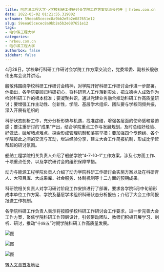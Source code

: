 ```yaml
---
title: 哈尔滨工程大学->学校科研工作研讨会学院工作方案交流会召开 | hrbeu.com.cn
date: 2022-05-02 01:21:55.319002
urlname: 59eea65cecec8a9bb2e5b2e087651e12
slug: 59eea65cecec8a9bb2e5b2e087651e12
tags: 
- 哈尔滨工程大学
categories:
- hrbeu.com.cn
- 哈尔滨工程大学
authorbox: false
sidebar: false
---
```

4月28日，学校举行科研工作研讨会学院工作方案交流会，党委常委、副校长殷敬伟出席会议并讲话。

殷敬伟围绕学校科研工作研讨会精神，对学院开好科研工作研讨会作进一步部署。他指出，各学院要回归科研初心，将科研育人工作落到实处，把立德树人成效作为检验科研工作的根本标准；要凝聚共识，通过党建业务融合推动科研工作高质量研讨；要增强工作主动性、创新性，学院、基层学术组织、团队要与学校同频共振，深入开展有组织的
<!--more-->
科研状态剖析工作，充分分析形势与机遇，找准症结，增强各层面的使命感和紧迫感；要注重研讨的“成果”产出，结合学院重点工作与发展规划，及时总结好经验、好做法，破解堵点难点，探索形成管理机制和落实举措；要加强四个专题组、各个学院彼此之间的交流与互动，增进经验分享，建立大会工作简报机制，形成比学赶帮超的研讨氛围。

船舶工程学院相关负责人介绍了船舶学院“4-7-10-1”工作方案，涉及七方面工作、十项重点任务，以及学院研讨会的组织保障举措。

动力与能源工程学院负责人介绍了动力学院科研工作研讨会实施方案以及在科研育人、大项目库、大成果库、社会服务、体制机制等十二方面的预期成果。

科研院相关负责人对学习研讨阶段工作安排进行了部署，要求各学院5月中旬前形成本单位工作方案、学院及基层学术组织科研状态分析报告；介绍了大会工作简报报送工作机制。

各学院科研工作负责人表示将按照学校科研工作研讨会工作要求，进一步完善大会工作方案，聚焦学院科研工作顶层设计，引领带动团队、教师们积极开展学习、剖析、研讨，推动“十四五”时期学院科研工作高质量发展。

![图](http://gongxue.cn/__local/0/08/11/0822807E07C83DEC590B5CAADAE_B82B3974_1C32A.jpg)

![图](http://gongxue.cn/__local/2/99/5D/AF1786E3A1B2A400CEF66C0B9A2_45865108_99BA.jpg)

![图](http://gongxue.cn/__local/D/51/03/EB922C8859521DF463199777B2A_B1A7C6BC_15AC6.jpg)

[转入文章首发地址](http://gongxue.cn/info/1015/70527.htm)